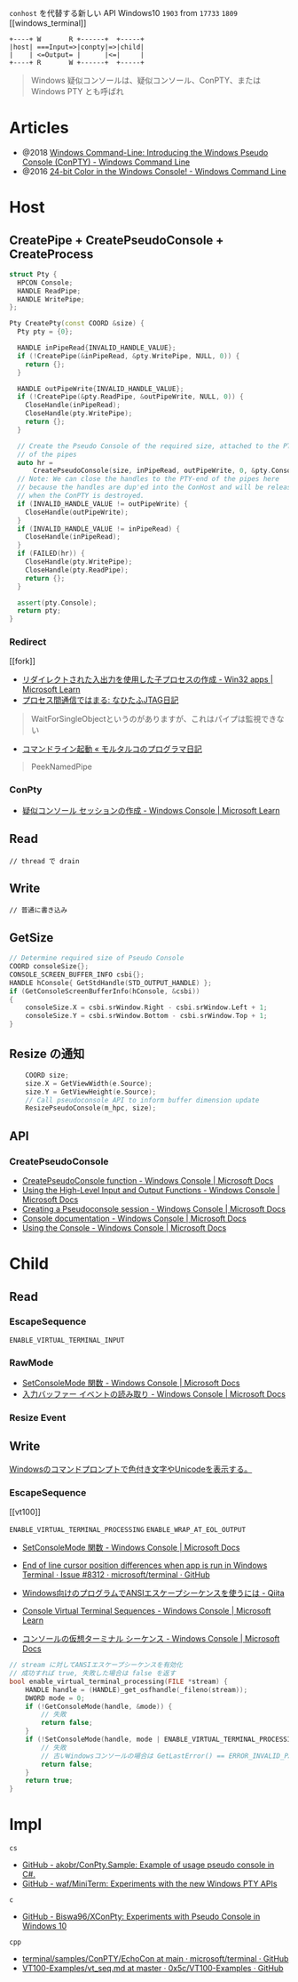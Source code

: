 `conhost` を代替する新しい API
Windows10 `1903`
from `17733` `1809`
[[windows_terminal]]

```
+----+ W       R +------+  +-----+
|host| ===Input=>|conpty|=>|child|
|    | <=Output= |      |<=|     |
+----+ R       W +------+  +-----+
```

> Windows 疑似コンソールは、疑似コンソール、ConPTY、または Windows PTY とも呼ばれ

# Articles
- @2018 [Windows Command-Line: Introducing the Windows Pseudo Console (ConPTY) - Windows Command Line](https://devblogs.microsoft.com/commandline/windows-command-line-introducing-the-windows-pseudo-console-conpty/)
- @2016 [24-bit Color in the Windows Console! - Windows Command Line](https://devblogs.microsoft.com/commandline/24-bit-color-in-the-windows-console/)

# Host

## CreatePipe + CreatePseudoConsole + CreateProcess

```c++
struct Pty {
  HPCON Console;
  HANDLE ReadPipe;
  HANDLE WritePipe;
};

Pty CreatePty(const COORD &size) {
  Pty pty = {0};

  HANDLE inPipeRead{INVALID_HANDLE_VALUE};
  if (!CreatePipe(&inPipeRead, &pty.WritePipe, NULL, 0)) {
    return {};
  }

  HANDLE outPipeWrite{INVALID_HANDLE_VALUE};
  if (!CreatePipe(&pty.ReadPipe, &outPipeWrite, NULL, 0)) {
    CloseHandle(inPipeRead);
    CloseHandle(pty.WritePipe);
    return {};
  }

  // Create the Pseudo Console of the required size, attached to the PTY-end
  // of the pipes
  auto hr =
      CreatePseudoConsole(size, inPipeRead, outPipeWrite, 0, &pty.Console);
  // Note: We can close the handles to the PTY-end of the pipes here
  // because the handles are dup'ed into the ConHost and will be released
  // when the ConPTY is destroyed.
  if (INVALID_HANDLE_VALUE != outPipeWrite) {
    CloseHandle(outPipeWrite);
  }
  if (INVALID_HANDLE_VALUE != inPipeRead) {
    CloseHandle(inPipeRead);
  }
  if (FAILED(hr)) {
    CloseHandle(pty.WritePipe);
    CloseHandle(pty.ReadPipe);
    return {};
  }

  assert(pty.Console);
  return pty;
}
```

### Redirect
[[fork]]
- [リダイレクトされた入出力を使用した子プロセスの作成 - Win32 apps | Microsoft Learn](https://learn.microsoft.com/ja-jp/windows/win32/procthread/creating-a-child-process-with-redirected-input-and-output)
- [プロセス間通信ではまる: なひたふJTAG日記](http://nahitafu.cocolog-nifty.com/nahitafu/2008/04/post_bde3.html)
> WaitForSingleObjectというのがありますが、これはパイプは監視できない
- [コマンドライン起動 « モルタルコのプログラマ日記](https://denasu.com/blog/2000/05/diary145)
>PeekNamedPipe

### ConPty
- [疑似コンソール セッションの作成 - Windows Console | Microsoft Learn](https://learn.microsoft.com/ja-jp/windows/console/creating-a-pseudoconsole-session)

## Read
```
// thread で drain
```

## Write
```
// 普通に書き込み
```

## GetSize
```c++
// Determine required size of Pseudo Console
COORD consoleSize{};
CONSOLE_SCREEN_BUFFER_INFO csbi{};
HANDLE hConsole{ GetStdHandle(STD_OUTPUT_HANDLE) };
if (GetConsoleScreenBufferInfo(hConsole, &csbi))
{
	consoleSize.X = csbi.srWindow.Right - csbi.srWindow.Left + 1;
	consoleSize.Y = csbi.srWindow.Bottom - csbi.srWindow.Top + 1;
}
```
		
## Resize の通知

```c
    COORD size;
    size.X = GetViewWidth(e.Source);
    size.Y = GetViewHeight(e.Source);
    // Call pseudoconsole API to inform buffer dimension update
    ResizePseudoConsole(m_hpc, size);
```

## API
### CreatePseudoConsole
- [CreatePseudoConsole function - Windows Console | Microsoft Docs](https://docs.microsoft.com/en-us/windows/console/createpseudoconsole)
- [Using the High-Level Input and Output Functions - Windows Console | Microsoft Docs](https://docs.microsoft.com/en-us/windows/console/using-the-high-level-input-and-output-functions)
- [Creating a Pseudoconsole session - Windows Console | Microsoft Docs](https://docs.microsoft.com/en-us/windows/console/creating-a-pseudoconsole-session#preparing-for-creation-of-the-child-process)
- [Console documentation - Windows Console | Microsoft Docs](https://docs.microsoft.com/en-us/windows/console/)
- [Using the Console - Windows Console | Microsoft Docs](https://docs.microsoft.com/en-us/windows/console/using-the-console)

# Child

## Read

### EscapeSequence
`ENABLE_VIRTUAL_TERMINAL_INPUT`

### RawMode
- [SetConsoleMode 関数 - Windows Console | Microsoft Docs](https://docs.microsoft.com/ja-jp/windows/console/setconsolemode)
- [入力バッファー イベントの読み取り - Windows Console | Microsoft Docs](https://docs.microsoft.com/ja-jp/windows/console/reading-input-buffer-events)

### Resize Event

## Write

[Windowsのコマンドプロンプトで色付き文字やUnicodeを表示する。](https://zenn.dev/s3pt3mb3r/articles/daefc84513f832)

### EscapeSequence
 [[vt100]]
 
`ENABLE_VIRTUAL_TERMINAL_PROCESSING`
`ENABLE_WRAP_AT_EOL_OUTPUT`
- [SetConsoleMode 関数 - Windows Console | Microsoft Docs](https://docs.microsoft.com/ja-jp/windows/console/setconsolemode)
- [End of line cursor position differences when app is run in Windows Terminal · Issue #8312 · microsoft/terminal · GitHub](https://github.com/microsoft/terminal/issues/8312)

- [Windows向けのプログラムでANSIエスケープシーケンスを使うには - Qiita](https://qiita.com/mod_poppo/items/2ff384530c6f3215c635)
- [Console Virtual Terminal Sequences - Windows Console | Microsoft Learn](https://learn.microsoft.com/en-us/windows/console/console-virtual-terminal-sequences)
- [コンソールの仮想ターミナル シーケンス - Windows Console | Microsoft Docs](https://docs.microsoft.com/ja-jp/windows/console/console-virtual-terminal-sequences)
```c
// stream に対してANSIエスケープシーケンスを有効化
// 成功すれば true, 失敗した場合は false を返す 
bool enable_virtual_terminal_processing(FILE *stream) { 
	HANDLE handle = (HANDLE)_get_osfhandle(_fileno(stream)); 
	DWORD mode = 0;
	if (!GetConsoleMode(handle, &mode)) { 
		// 失敗 
		return false; 
	} 
	if (!SetConsoleMode(handle, mode | ENABLE_VIRTUAL_TERMINAL_PROCESSING)) { 
		// 失敗 
		// 古いWindowsコンソールの場合は GetLastError() == ERROR_INVALID_PARAMETER
		return false; 
	} 
	return true; 
}
```

# Impl
`cs`
- [GitHub - akobr/ConPty.Sample: Example of usage pseudo console in C#.](https://github.com/akobr/ConPty.Sample)
- [GitHub - waf/MiniTerm: Experiments with the new Windows PTY APIs](https://github.com/waf/MiniTerm)

`c`
- [GitHub - Biswa96/XConPty: Experiments with Pseudo Console in Windows 10](https://github.com/Biswa96/XConPty)

`cpp`
- [terminal/samples/ConPTY/EchoCon at main · microsoft/terminal · GitHub](https://github.com/microsoft/terminal/tree/master/samples/ConPTY/EchoCon)
- [VT100-Examples/vt_seq.md at master · 0x5c/VT100-Examples · GitHub](https://github.com/0x5c/VT100-Examples/blob/master/vt_seq.md)
